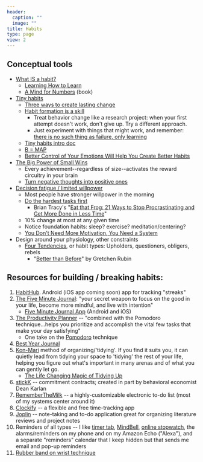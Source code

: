 ```yaml
---
header:
  caption: ""
  image: ""
title: Habits
type: page
view: 2
---
```


<H2>Conceptual tools</H2>
<ul>
 	<li><a href="https://www.coursera.org/lecture/learning-how-to-learn/zombies-everywhere-p7wRU">What IS a habit?</a>
<ul>
 	<li><a href="https://www.coursera.org/learn/learning-how-to-learn">Learning How to Learn</a></li>
 	<li><a href="https://barbaraoakley.com/books/a-mind-for-numbers/">A Mind for Numbers</a> (book)</li>
</ul>
</li>
 	<li><a href="https://www.tinyhabits.com/book">Tiny habits</a>
<ul>
 	<li><a href="https://vimeo.com/230535062/2c711c95f0">Three ways to create lasting change</a></li>
 	<li><a href="https://vimeo.com/230287351/21a8bb6b1c">Habit formation is a skill</a>
<ul>
 	<li>Treat behavior change like a research project: when your first attempt doesn't work, don't give up. Try a different approach.</li>
 	<li>Just experiment with things that might work, and remember: <a href="https://emilymcdowell.com/collections/prints/products/on-failure-art-print">there is no such thing as failure, only learning</a></li>
</ul>
</li>
 	<li><a href="https://docs.google.com/document/d/1syo7Eyhx4Hek-U51lrEFIEcDtonnB6-vZ-3n0FsnPjU/edit">Tiny habits intro doc</a></li>
  <li><a href="https://behaviormodel.org/">B = MAP</li>
  <li><a href="https://time.com/5756833/better-control-emotions-better-habits/">Better Control of Your Emotions Will Help You Create Better Habits</a></li>
</ul>
</li>
 	<li><a href="https://medium.com/swlh/the-big-power-of-small-wins-c7709c9e10af">The Big Power of Small Wins</a>
<ul>
 	<li>Every achievement--regardless of size--activates the reward circuitry in your brain</li>
 	<li><a href="https://www.nytimes.com/2017/04/03/well/live/turning-negative-thinkers-into-positive-ones.html">Turn negative thoughts into positive ones</li>
</ul>
</li>
 	<li><a href="https://jamesclear.com/willpower-decision-fatigue">Decision fatigue / limited willpower</a>
<ul>
 	<li>Most people have stronger willpower in the morning</li>
 	<li><a href="https://www.briantracy.com/blog/time-management/the-truth-about-frogs/">Do the hardest tasks first</a>
<ul>
 	<li>Brian Tracy's "<a href="https://www.briantracy.com/catalog/eat-that-frog-3rd-edition">Eat that Frog: 21 Ways to Stop Procrastinating and Get More Done in Less Time</a>"</li>
</ul>
</li>
 	<li>10% change at most at any given time</li>
 	<li>Notice foundation habits: sleep? exercise? meditation/centering?</li>
 	<li><a href="https://forge.medium.com/you-dont-need-more-motivation-you-need-a-system-84f4bf12c4bb">You Don't Need More Motivation, You Need a System</a></li>
</ul>
</li>
 	<li>Design around your physiology, other constraints
<ul>
 	<li><a href="https://gretchenrubin.com/books/the-four-tendencies/intro/">Four Tendencies</a>, or habit types: Upholders, questioners, obligers, rebels
<ul>
 	<li>"<a href="https://gretchenrubin.com/books/better-than-before/about-the-book/">Better than Before</a>" by Gretchen Rubin</li>
</ul>
</li>
</ul>
</li>
</ul>
<H2>Resources for building / breaking habits:</H2>
<ol>
 	<li><a href="https://www.thehabithub.com/">HabitHub</a>. Android (iOS app coming soon) app for tracking "streaks"</li>
 	<li><a href="https://www.intelligentchange.com/products/the-five-minute-journal">The Five Minute Journal</a>: "your secret weapon to focus on the good in your life, become more mindful, and live with intention"
<ul>
 	<li><a href="https://www.intelligentchange.com/pages/five-minute-journal-app">Five Minute Journal App</a> (Android and iOS)</li>
</ul>
</li>
 	<li><a href="https://www.intelligentchange.com/products/the-productivity-planner">The Productivity Planner</a> -- "combined with the Pomodoro technique...helps you prioritize and accomplish the vital few tasks that make your day satisfying"
<ul>
 	<li>One take on the <a href="https://www.themuse.com/advice/take-it-from-someone-who-hates-productivity-hacksthe-pomodoro-technique-actually-works?_ke=eyJrbF9lbWFpbCI6ICJrYnV6YXJkQGdtYWlsLmNvbSIsICJrbF9jb21wYW55X2lkIjogIm5GRWUzUiJ9">Pomodoro</a> technique</li>
</ul>
  <li><a href="https://www.intelligentchange.com/products/best-year-journal-digital">Best Year Journal</a>
</li>
 	<li><a href="https://shop.konmari.com/pages/about">Kon-Mari</a> method of organizing/'tidying'. If you find it suits you, it can quietly lead from tidying your space to 'tidying' the rest of your life, helping you figure out what's important in many arenas and of what you can gently let go.
<ul>
 	<li><a href="https://shop.konmari.com/collections/books/products/the-life-changing-magic-of-tidying-up-1">The Life Changing Magic of Tidying Up</a></li>
</ul>
</li>
 	<li><a href="https://www.stickk.com/">stickK</a> -- commitment contracts; created in part by behavioral economist Dean Karlan</li>
 	<li><a href="https://www.rememberthemilk.com/">RememberTheMilk</a> -- a highly-customizable electronic to-do list (most of my systems center around it)</li>
 	<li><a href="https://clockify.me/">Clockify</a> -- a flexible and free time-tracking app</li>
 	<li><a href="https://joplinapp.org/">Joplin</a> -- note-taking and to-do application great for organizing literature reviews and project notes</li>
 	<li>Reminders of all types -- I like <a href="http://www.timer-tab.com/">timer tab</a>, <a href="https://play.google.com/store/apps/details?id=com.googlecode.mindbell">MindBell</a>, <a href="https://www.online-stopwatch.com/countdown/">online stopwatch</a>, the alarms/reminders on my phone and on my Amazon Echo ("Alexa"), and a separate "reminders" calendar that I keep hidden but that sends me email and pop-up reminders</li>
 	<li><a href="https://www.psychologytoday.com/us/blog/the-dance-connection/201010/unwanted-thoughts-snap-the-rubber-band">Rubber band on wrist technique</a></li>
</ol>